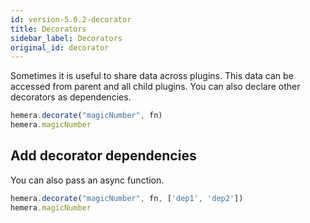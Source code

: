 ```yaml
---
id: version-5.0.2-decorator
title: Decorators
sidebar_label: Decorators
original_id: decorator
---
```


Sometimes it is useful to share data across plugins. This data can be accessed from parent and all child plugins. You can also declare other decorators as dependencies.

```js
hemera.decorate("magicNumber", fn)
hemera.magicNumber
```

## Add decorator dependencies

You can also pass an async function.

```js
hemera.decorate("magicNumber", fn, ['dep1', 'dep2'])
hemera.magicNumber
```

